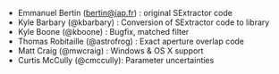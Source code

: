 * Emmanuel Bertin (bertin@iap.fr) : original SExtractor code
* Kyle Barbary (@kbarbary) : Conversion of SExtractor code to library
* Kyle Boone (@kboone) : Bugfix, matched filter
* Thomas Robitaille (@astrofrog) : Exact aperture overlap code
* Matt Craig (@mwcraig) : Windows & OS X support
* Curtis McCully (@cmccully): Parameter uncertainties
